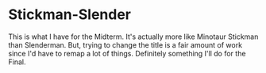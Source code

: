 # Stickman-Slender
 This is what I have for the Midterm. It's actually more like Minotaur Stickman than Slenderman. But, trying to change the title is a fair amount of work since I'd have to remap a lot of things. Definitely something I'll do for the Final.
